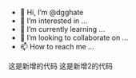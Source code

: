 - 👋 Hi, I’m @dgghate
- 👀 I’m interested in ...
- 🌱 I’m currently learning ...
- 💞️ I’m looking to collaborate on ...
- 📫 How to reach me ...

<!---
dgghate/dgghate is a ✨ special ✨ repository because its `README.md` (this file) appears on your GitHub profile.
You can click the Preview link to take a look at your changes.
--->
这是新增的代码
这是新增2的代码
